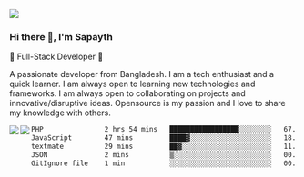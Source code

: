 <!-- **sapayth/sapayth** is a ✨ _special_ ✨ repository because its `README.md` (this file) appears on your GitHub profile.

Here are some ideas to get you started:

- 🔭 I’m currently working on ...
- 🌱 I’m currently learning ...
- 👯 I’m looking to collaborate on ...
- 🤔 I’m looking for help with ...
- 💬 Ask me about ...
- 📫 How to reach me: ...
- 😄 Pronouns: ...
- ⚡ Fun fact: ...
-->
![](https://user-images.githubusercontent.com/74038190/226190894-18e959ba-d458-4a94-ac44-790190f2a947.gif)
### Hi there 👋, I'm Sapayth

🚀 Full-Stack Developer 🚀

A passionate developer from Bangladesh. I am a tech enthusiast and a quick learner. I am always open to learning new technologies and frameworks. I am always open to collaborating on projects and innovative/disruptive ideas. Opensource is my passion and I love to share my knowledge with others.

<div>
<a href="https://github.com/sapayth/github-readme-stats">
  <img align="left" src="https://github-readme-stats.vercel.app/api?username=sapayth&show_icons=true&count_private=true" />
</a>
<a href="https://github.com/sapayth/github-readme-stats">
  <img align="left" src="https://github-readme-stats.vercel.app/api/top-langs/?username=sapayth" />
</a>
</div>
<!--START_SECTION:waka-->

```txt
PHP               2 hrs 54 mins   █████████████████░░░░░░░░   67.71 %
JavaScript        47 mins         ████▓░░░░░░░░░░░░░░░░░░░░   18.28 %
textmate          29 mins         ██▓░░░░░░░░░░░░░░░░░░░░░░   11.33 %
JSON              2 mins          ▒░░░░░░░░░░░░░░░░░░░░░░░░   00.90 %
GitIgnore file    1 min           ░░░░░░░░░░░░░░░░░░░░░░░░░   00.60 %
```

<!--END_SECTION:waka-->
